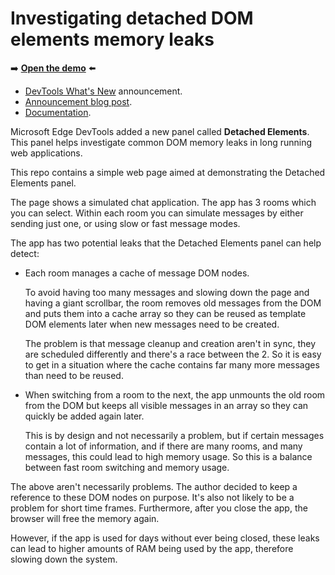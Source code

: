 # Investigating detached DOM elements memory leaks

➡️ **[Open the demo](https://microsoftedge.github.io/Demos/detached-elements/)** ⬅️

* [DevTools What's New](https://learn.microsoft.com/microsoft-edge/devtools-guide-chromium/whats-new/2021/07/devtools#debug-dom-node-memory-leaks-with-the-new-detached-elements-tool) announcement.
* [Announcement blog post](https://blogs.windows.com/msedgedev/2021/12/09/debug-memory-leaks-detached-elements-tool-devtools/).
* [Documentation](https://learn.microsoft.com/microsoft-edge/devtools-guide-chromium/memory-problems/dom-leaks).

Microsoft Edge DevTools added a new panel called **Detached Elements**. This panel helps investigate common DOM memory leaks in long running web applications.

This repo contains a simple web page aimed at demonstrating the Detached Elements panel.

The page shows a simulated chat application. The app has 3 rooms which you can select. Within each room you can simulate messages by either sending just one, or using slow or fast message modes.

The app has two potential leaks that the Detached Elements panel can help detect:

* Each room manages a cache of message DOM nodes.

  To avoid having too many messages and slowing down the page and having a giant scrollbar, the room removes old messages from the DOM and puts them into a cache array so they can be reused as template DOM elements later when new messages need to be created.

  The problem is that message cleanup and creation aren't in sync, they are scheduled differently and there's a race between the 2. So it is easy to get in a situation where the cache contains far many more messages than need to be reused.

* When switching from a room to the next, the app unmounts the old room from the DOM but keeps all visible messages in an array so they can quickly be added again later.

  This is by design and not necessarily a problem, but if certain messages contain a lot of information, and if there are many rooms, and many messages, this could lead to high memory usage. So this is a balance between fast room switching and memory usage.

The above aren't necessarily problems. The author decided to keep a reference to these DOM nodes on purpose. It's also not likely to be a problem for short time frames. Furthermore, after you close the app, the browser will free the memory again.

However, if the app is used for days without ever being closed, these leaks can lead to higher amounts of RAM being used by the app, therefore slowing down the system.
